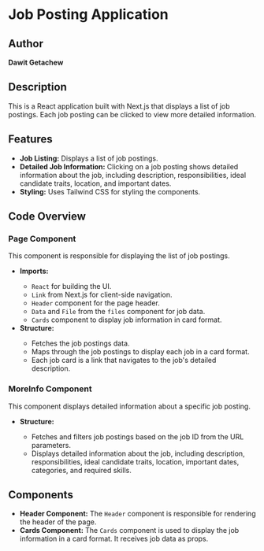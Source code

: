 <h1>Job Posting Application</h1>
  <h2>Author</h2>
  <p><strong>Dawit Getachew</strong></p>

  <h2>Description</h2>
  <p>This is a React application built with Next.js that displays a list of job postings. Each job posting can be clicked to view more detailed information.</p>

  <h2>Features</h2>
  <ul>
    <li><strong>Job Listing:</strong> Displays a list of job postings.</li>
    <li><strong>Detailed Job Information:</strong> Clicking on a job posting shows detailed information about the job, including description, responsibilities, ideal candidate traits, location, and important dates.</li>
    <li><strong>Styling:</strong> Uses Tailwind CSS for styling the components.</li>
  </ul>

  <h2>Code Overview</h2>
  <h3>Page Component</h3>
  <p>This component is responsible for displaying the list of job postings.</p>
  <ul>
    <li><strong>Imports:</strong></li>
    <ul>
      <li><code>React</code> for building the UI.</li>
      <li><code>Link</code> from Next.js for client-side navigation.</li>
      <li><code>Header</code> component for the page header.</li>
      <li><code>Data</code> and <code>File</code> from the <code>files</code> component for job data.</li>
      <li><code>Cards</code> component to display job information in card format.</li>
    </ul>
    <li><strong>Structure:</strong></li>
    <ul>
      <li>Fetches the job postings data.</li>
      <li>Maps through the job postings to display each job in a card format.</li>
      <li>Each job card is a link that navigates to the job's detailed description.</li>
    </ul>
  </ul>

  <h3>MoreInfo Component</h3>
  <p>This component displays detailed information about a specific job posting.</p>
  <ul>
    <li><strong>Structure:</strong></li>
    <ul>
      <li>Fetches and filters job postings based on the job ID from the URL parameters.</li>
      <li>Displays detailed information about the job, including description, responsibilities, ideal candidate traits, location, important dates, categories, and required skills.</li>
    </ul>
  </ul>

  <h2>Components</h2>
  <ul>
    <li><strong>Header Component:</strong> The <code>Header</code> component is responsible for rendering the header of the page.</li>
    <li><strong>Cards Component:</strong> The <code>Cards</code> component is used to display the job information in a card format. It receives job data as props.</li>
  </ul>